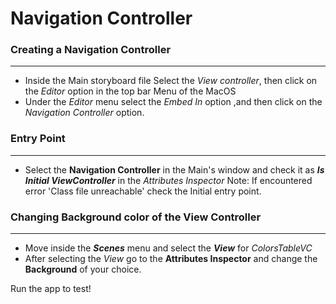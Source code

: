 
Navigation Controller
====================

### Creating a Navigation Controller
------------------------------------
 * Inside the Main storyboard file Select the *View controller*, then click on the *Editor* option in the top bar Menu of the MacOS
 * Under the *Editor* menu select the *Embed In* option ,and then click on the  *Navigation Controller* option.

### Entry Point
 --------------
 * Select the **Navigation Controller** in the Main's window and check it as ***Is Initial ViewController*** in the *Attributes Inspector*
Note: If encountered error 'Class file unreachable' check the Initial entry point.

### Changing Background color of the View Controller
----------------------------------------------------
 * Move inside the ***Scenes*** menu and select the ***View*** for *ColorsTableVC*
 * After selecting the *View* go to the **Attributes Inspector** and change the **Background** of your choice.

Run the app to test!




